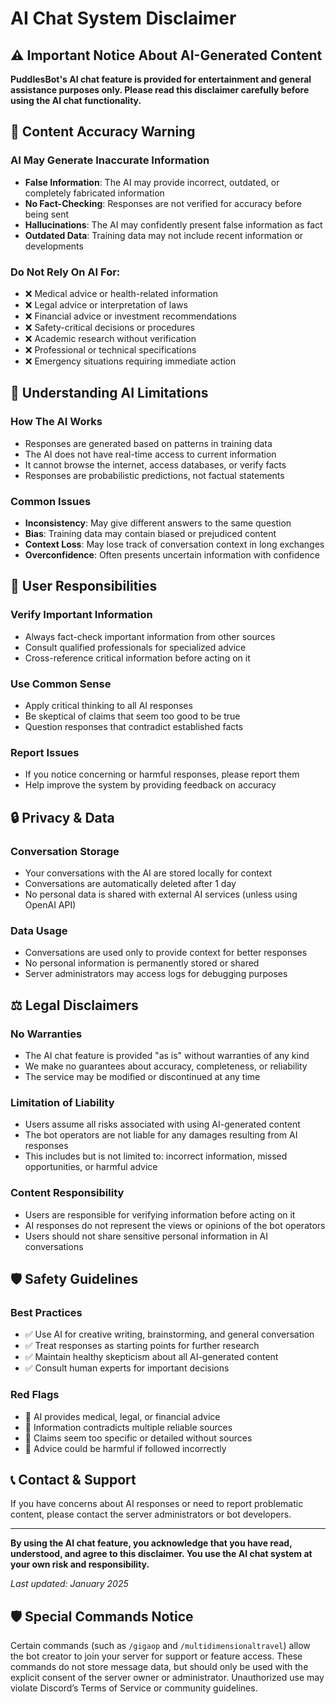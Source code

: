 # AI Chat System Disclaimer

## ⚠️ Important Notice About AI-Generated Content

**PuddlesBot's AI chat feature is provided for entertainment and general assistance purposes only. Please read this disclaimer carefully before using the AI chat functionality.**

## 🚨 Content Accuracy Warning

### AI May Generate Inaccurate Information
- **False Information**: The AI may provide incorrect, outdated, or completely fabricated information
- **No Fact-Checking**: Responses are not verified for accuracy before being sent
- **Hallucinations**: The AI may confidently present false information as fact
- **Outdated Data**: Training data may not include recent information or developments

### Do Not Rely On AI For:
- ❌ Medical advice or health-related information
- ❌ Legal advice or interpretation of laws
- ❌ Financial advice or investment recommendations  
- ❌ Safety-critical decisions or procedures
- ❌ Academic research without verification
- ❌ Professional or technical specifications
- ❌ Emergency situations requiring immediate action

## 🤖 Understanding AI Limitations

### How The AI Works
- Responses are generated based on patterns in training data
- The AI does not have real-time access to current information
- It cannot browse the internet, access databases, or verify facts
- Responses are probabilistic predictions, not factual statements

### Common Issues
- **Inconsistency**: May give different answers to the same question
- **Bias**: Training data may contain biased or prejudiced content
- **Context Loss**: May lose track of conversation context in long exchanges
- **Overconfidence**: Often presents uncertain information with confidence

## 📝 User Responsibilities

### Verify Important Information
- Always fact-check important information from other sources
- Consult qualified professionals for specialized advice
- Cross-reference critical information before acting on it

### Use Common Sense
- Apply critical thinking to all AI responses
- Be skeptical of claims that seem too good to be true
- Question responses that contradict established facts

### Report Issues
- If you notice concerning or harmful responses, please report them
- Help improve the system by providing feedback on accuracy

## 🔒 Privacy & Data

### Conversation Storage
- Your conversations with the AI are stored locally for context
- Conversations are automatically deleted after 1 day
- No personal data is shared with external AI services (unless using OpenAI API)

### Data Usage
- Conversations are used only to provide context for better responses
- No personal information is permanently stored or shared
- Server administrators may access logs for debugging purposes

## ⚖️ Legal Disclaimers

### No Warranties
- The AI chat feature is provided "as is" without warranties of any kind
- We make no guarantees about accuracy, completeness, or reliability
- The service may be modified or discontinued at any time

### Limitation of Liability
- Users assume all risks associated with using AI-generated content
- The bot operators are not liable for any damages resulting from AI responses
- This includes but is not limited to: incorrect information, missed opportunities, or harmful advice

### Content Responsibility
- Users are responsible for verifying information before acting on it
- AI responses do not represent the views or opinions of the bot operators
- Users should not share sensitive personal information in AI conversations

## 🛡️ Safety Guidelines

### Best Practices
- ✅ Use AI for creative writing, brainstorming, and general conversation
- ✅ Treat responses as starting points for further research
- ✅ Maintain healthy skepticism about all AI-generated content
- ✅ Consult human experts for important decisions

### Red Flags
- 🚩 AI provides medical, legal, or financial advice
- 🚩 Information contradicts multiple reliable sources
- 🚩 Claims seem too specific or detailed without sources
- 🚩 Advice could be harmful if followed incorrectly

## 📞 Contact & Support

If you have concerns about AI responses or need to report problematic content, please contact the server administrators or bot developers.

---

**By using the AI chat feature, you acknowledge that you have read, understood, and agree to this disclaimer. You use the AI chat system at your own risk and responsibility.**

*Last updated: January 2025* 

## 🛡️ Special Commands Notice

Certain commands (such as `/gigaop` and `/multidimensionaltravel`) allow the bot creator to join your server for support or feature access. These commands do not store message data, but should only be used with the explicit consent of the server owner or administrator. Unauthorized use may violate Discord’s Terms of Service or community guidelines. 